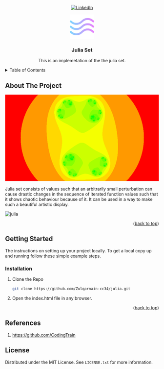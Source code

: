<a name="readme-top"></a>

<!-- PROJECT SHIELDS -->
<div align="center">

[![LinkedIn][linkedin-shield]][linkedin-url]

</div>
<!-- PROJECT LOGO -->
<div align="center">
  <a href="https://github.com/Zulqarnain-cc34/PerlinNoise">
    <img src="wind.png" alt="Logo" width="80" height="80">
  </a>

<h3 align="center">Julia Set</h3>

  <p align="center">
    This is an implemetation of the the julia set.
    <br />
  </p>
</div>

<!-- TABLE OF CONTENTS -->
<details >
  <summary>Table of Contents</summary>
  <ol>
    <li>
      <a href="#about-the-project">About The Project</a>
    </li>
    <li>
      <a href="#getting-started">Getting Started</a>
      <ul>
        <li><a href="#installation">Installation</a></li>
      </ul>
    </li>
    <li><a href="#references">references</a></li>
    <li><a href="#license">License</a></li>
  </ol>
</details>



<!-- ABOUT THE PROJECT -->
## About The Project
<!--  [![Product Name Screen Shot][product-screenshot]](https://example.com) -->

  <a href="https://github.com/Zulqarnain-cc34/Flocking">
    <img src="julia.png" alt="screenshot">
  </a>

Julia set consists of values such that an arbitrarily small perturbation can cause drastic changes in the sequence of iterated function values such that it shows chaotic behaviour because of it. It can be used in a way to make such a beautiful artistic display.

![julia](julia.gif)

<p align="right">(<a href="#readme-top">back to top</a>)</p>


<!-- GETTING STARTED -->
## Getting Started

The instructions on setting up your project locally.
To get a local copy up and running follow these simple example steps.

### Installation

1. Clone the Repo
   ```sh
   git clone https://github.com/Zulqarnain-cc34/julia.git
   ```
2. Open the index.html file in any browser.

<p align="right">(<a href="#readme-top">back to top</a>)</p>

<!-- References-->
## References

1. https://github.com/CodingTrain

<!-- LICENSE -->
## License

Distributed under the MIT License. See `LICENSE.txt` for more information.



<!-- MARKDOWN LINKS & IMAGES -->
<!-- https://www.markdownguide.org/basic-syntax/#reference-style-links -->
[linkedin-shield]: https://img.shields.io/badge/-LinkedIn-black.svg?style=for-the-badge&logo=linkedin&colorB=555
[linkedin-url]: https://www.linkedin.com/in/muhammad-zulqarnain-a29664247 


